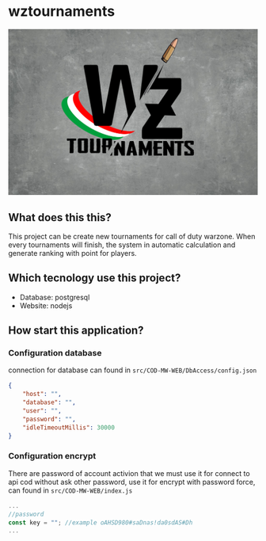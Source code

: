 # wztournaments
![plot](src\COD-MW-WEB\Public\assets\images\LOGO_SFONDO_UFFICIALE.png)
## What does this this?
This project can be create new tournaments for call of duty warzone.
When every tournaments will finish, the system in automatic calculation and generate ranking with point for players.

## Which tecnology use this project?
- Database: postgresql
- Website: nodejs

## How start this application?
### Configuration database
connection for database can found in `src/COD-MW-WEB/DbAccess/config.json`
```json
{
    "host": "",
    "database": "",
    "user": "",
    "password": "",
    "idleTimeoutMillis": 30000
}
```
### Configuration encrypt
There are password of account activion that we must use it for connect to api cod without ask other password, use it for encrypt with password force, can found in `src/COD-MW-WEB/index.js`
```javascript
...
//password
const key = ""; //example oAHSD980#saDnas!da0sdAS#Dh
...
```